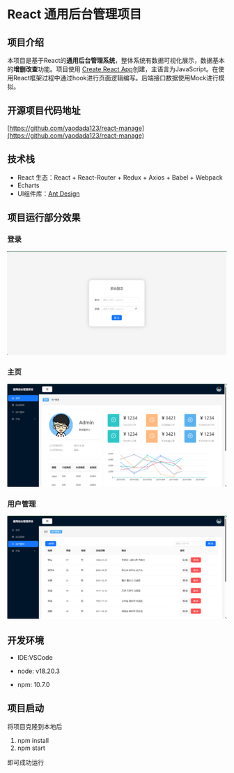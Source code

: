 # React 通用后台管理项目


## 项目介绍
本项目是基于React的**通用后台管理系统**，整体系统有数据可视化展示，数据基本的**增删改查**功能。项目使用 [Create React App](https://github.com/facebook/create-react-app)创建，主语言为JavaScript。在使用React框架过程中通过hook进行页面逻辑编写。后端接口数据使用Mock进行模拟。

## 开源项目代码地址

[https://github.com/yaodada123/react-manage](https://github.com/yaodada123/react-manage)

## 技术栈

- React 生态：React + React-Router + Redux + Axios + Babel + Webpack
- Echarts
- UI组件库：[Ant Design](https://ant-design.antgroup.com/index-cn)

## 项目运行部分效果

### 登录

![image-20240905150714351](assets/image-20240905150714351.png)

### 主页

![image-20240905151757776](assets/image-20240905151757776.png)

### 用户管理

![image-20240905150830602](assets/image-20240905150830602.png)

## 开发环境

- IDE:VSCode

- node: v18.20.3
- npm: 10.7.0

## 项目启动

将项目克隆到本地后

1. npm install
2. npm start

即可成功运行